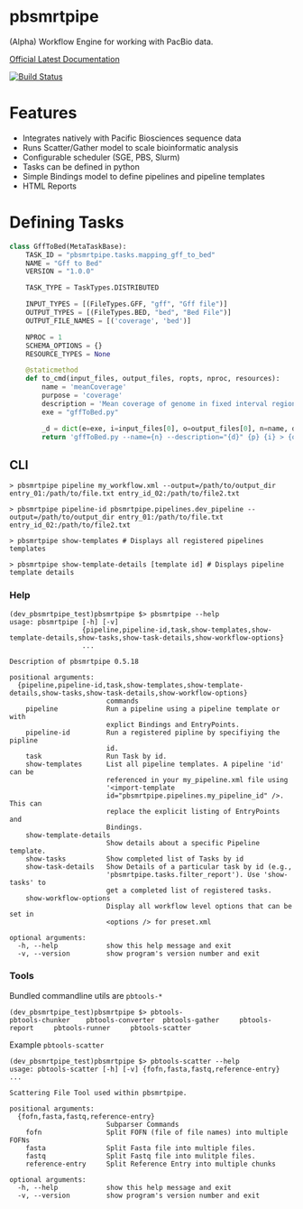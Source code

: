 # pbsmrtpipe

(Alpha) Workflow Engine for working with PacBio data.

[Official Latest Documentation](http://pbsmrtpipe.readthedocs.org/en/latest/)

[![Build Status](https://travis-ci.org/mpkocher/pbsmrtpipe.svg?branch=master)](https://travis-ci.org/mpkocher/pbsmrtpipe)


# Features

- Integrates natively with Pacific Biosciences sequence data
- Runs Scatter/Gather model to scale bioinformatic analysis
- Configurable scheduler (SGE, PBS, Slurm)
- Tasks can be defined in python
- Simple Bindings model to define pipelines and pipeline templates 
- HTML Reports


# Defining Tasks

```python
class GffToBed(MetaTaskBase):
    TASK_ID = "pbsmrtpipe.tasks.mapping_gff_to_bed"
    NAME = "Gff to Bed"
    VERSION = "1.0.0"

    TASK_TYPE = TaskTypes.DISTRIBUTED

    INPUT_TYPES = [(FileTypes.GFF, "gff", "Gff file")]
    OUTPUT_TYPES = [(FileTypes.BED, "bed", "Bed File")]
    OUTPUT_FILE_NAMES = [('coverage', 'bed')]

    NPROC = 1
    SCHEMA_OPTIONS = {}
    RESOURCE_TYPES = None

    @staticmethod
    def to_cmd(input_files, output_files, ropts, nproc, resources):
        name = 'meanCoverage'
        purpose = 'coverage'
        description = 'Mean coverage of genome in fixed interval regions'
        exe = "gffToBed.py"

        _d = dict(e=exe, i=input_files[0], o=output_files[0], n=name, d=description, p=purpose)
        return 'gffToBed.py --name={n} --description="{d}" {p} {i} > {o}'.format(**_d)
```




## CLI


    > pbsmrtpipe pipeline my_workflow.xml --output=/path/to/output_dir entry_01:/path/to/file.txt entry_id_02:/path/to/file2.txt
    
    > pbsmrtpipe pipeline-id pbsmrtpipe.pipelines.dev_pipeline --output=/path/to/output_dir entry_01:/path/to/file.txt entry_id_02:/path/to/file2.txt
    
    > pbsmrtpipe show-templates # Displays all registered pipelines templates
    
    > pbsmrtpipe show-template-details [template id] # Displays pipeline template details
    

### Help


    (dev_pbsmrtpipe_test)pbsmrtpipe $> pbsmrtpipe --help
    usage: pbsmrtpipe [-h] [-v]
                      {pipeline,pipeline-id,task,show-templates,show-template-details,show-tasks,show-task-details,show-workflow-options}
                      ...
    
    Description of pbsmrtpipe 0.5.18
    
    positional arguments:
      {pipeline,pipeline-id,task,show-templates,show-template-details,show-tasks,show-task-details,show-workflow-options}
                            commands
        pipeline            Run a pipeline using a pipeline template or with
                            explict Bindings and EntryPoints.
        pipeline-id         Run a registered pipline by specifiying the pipline
                            id.
        task                Run Task by id.
        show-templates      List all pipeline templates. A pipeline 'id' can be
                            referenced in your my_pipeline.xml file using
                            '<import-template
                            id="pbsmrtpipe.pipelines.my_pipeline_id" />. This can
                            replace the explicit listing of EntryPoints and
                            Bindings.
        show-template-details
                            Show details about a specific Pipeline template.
        show-tasks          Show completed list of Tasks by id
        show-task-details   Show Details of a particular task by id (e.g.,
                            'pbsmrtpipe.tasks.filter_report'). Use 'show-tasks' to
                            get a completed list of registered tasks.
        show-workflow-options
                            Display all workflow level options that can be set in
                            <options /> for preset.xml
    
    optional arguments:
      -h, --help            show this help message and exit
      -v, --version         show program's version number and exit

### Tools

Bundled commandline utils are `pbtools-*`

    (dev_pbsmrtpipe_test)pbsmrtpipe $> pbtools-
    pbtools-chunker    pbtools-converter  pbtools-gather     pbtools-report     pbtools-runner     pbtools-scatter   



Example `pbtools-scatter`
    
    (dev_pbsmrtpipe_test)pbsmrtpipe $> pbtools-scatter --help
    usage: pbtools-scatter [-h] [-v] {fofn,fasta,fastq,reference-entry} ...
    
    Scattering File Tool used within pbsmrtpipe.
    
    positional arguments:
      {fofn,fasta,fastq,reference-entry}
                            Subparser Commands
        fofn                Split FOFN (file of file names) into multiple FOFNs
        fasta               Split Fasta file into multiple files.
        fastq               Split Fastq file into mulitple files.
        reference-entry     Split Reference Entry into multiple chunks
    
    optional arguments:
      -h, --help            show this help message and exit
      -v, --version         show program's version number and exit
    
